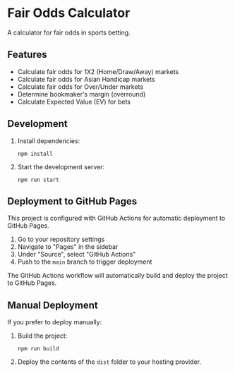 # Fair Odds Calculator

A calculator for fair odds in sports betting.

## Features

- Calculate fair odds for 1X2 (Home/Draw/Away) markets
- Calculate fair odds for Asian Handicap markets
- Calculate fair odds for Over/Under markets
- Determine bookmaker's margin (overround)
- Calculate Expected Value (EV) for bets

## Development

1. Install dependencies:
   ```
   npm install
   ```

2. Start the development server:
   ```
   npm run start
   ```

## Deployment to GitHub Pages

This project is configured with GitHub Actions for automatic deployment to GitHub Pages.

1. Go to your repository settings
2. Navigate to "Pages" in the sidebar
3. Under "Source", select "GitHub Actions"
4. Push to the `main` branch to trigger deployment

The GitHub Actions workflow will automatically build and deploy the project to GitHub Pages.

## Manual Deployment

If you prefer to deploy manually:

1. Build the project:
   ```
   npm run build
   ```

2. Deploy the contents of the `dist` folder to your hosting provider.